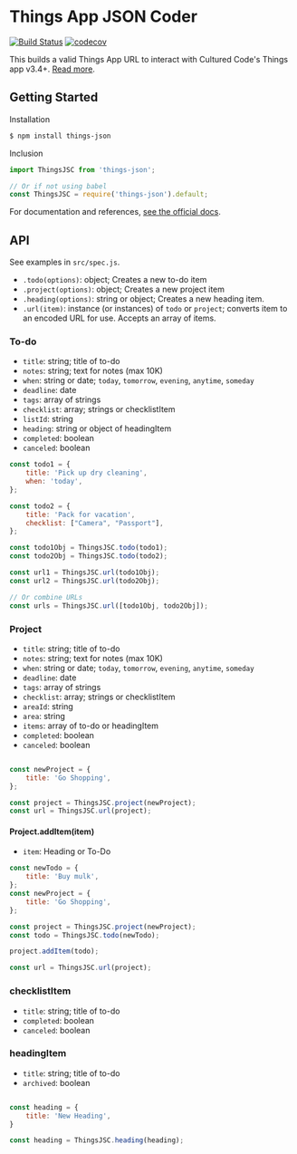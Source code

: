 # Things App JSON Coder

[![Build Status](https://travis-ci.org/seripap/things-json.svg?branch=master)](https://travis-ci.org/seripap/things-json) [![codecov](https://codecov.io/gh/seripap/things-json/branch/master/graph/badge.svg)](https://codecov.io/gh/seripap/things-json)

This builds a valid Things App URL to interact with Cultured Code's Things app v3.4+. [Read more](https://support.culturedcode.com/customer/en/portal/articles/2803573).

## Getting Started

Installation

```bash
$ npm install things-json
```

Inclusion

```js
import ThingsJSC from 'things-json';

// Or if not using babel
const ThingsJSC = require('things-json').default;
```

For documentation and references, [see the official docs](https://support.culturedcode.com/customer/en/portal/articles/2803573).

## API

See examples in `src/spec.js`.

- `.todo(options)`: object; Creates a new to-do item
- `.project(options)`: object; Creates a new project item
- `.heading(options)`: string or object; Creates a new heading item.
- `.url(item)`: instance (or instances) of `todo` or `project`; converts item to an encoded URL for use. Accepts an array of items.

### To-do

- `title`: string; title of to-do
- `notes`: string; text for notes (max 10K)
- `when`: string or date; `today`, `tomorrow`, `evening`, `anytime`, `someday`
- `deadline`: date
- `tags`: array of strings
- `checklist`: array; strings or checklistItem
- `listId`: string
- `heading`: string or object of headingItem
- `completed`: boolean
- `canceled`: boolean

```js
const todo1 = {
    title: 'Pick up dry cleaning',
    when: 'today',
};

const todo2 = {
    title: 'Pack for vacation',
    checklist: ["Camera", "Passport"],
};

const todo1Obj = ThingsJSC.todo(todo1);
const todo2Obj = ThingsJSC.todo(todo2);

const url1 = ThingsJSC.url(todo1Obj);
const url2 = ThingsJSC.url(todo2Obj);

// Or combine URLs
const urls = ThingsJSC.url([todo1Obj, todo2Obj]);
```

### Project

- `title`: string; title of to-do
- `notes`: string; text for notes (max 10K)
- `when`: string or date; `today`, `tomorrow`, `evening`, `anytime`, `someday`
- `deadline`: date
- `tags`: array of strings
- `checklist`: array; strings or checklistItem
- `areaId`: string
- `area`: string
- `items`: array of to-do or headingItem
- `completed`: boolean
- `canceled`: boolean


```js

const newProject = {
    title: 'Go Shopping',
};

const project = ThingsJSC.project(newProject);
const url = ThingsJSC.url(project);

```

#### Project.addItem(item)

- `item`: Heading or To-Do

```js
const newTodo = {
    title: 'Buy mulk',
};
const newProject = {
    title: 'Go Shopping',
};

const project = ThingsJSC.project(newProject);
const todo = ThingsJSC.todo(newTodo);

project.addItem(todo);

const url = ThingsJSC.url(project);
```

### checklistItem

- `title`: string; title of to-do
- `completed`: boolean
- `canceled`: boolean

### headingItem

- `title`: string; title of to-do
- `archived`: boolean

```js

const heading = {
    title: 'New Heading',
}

const heading = ThingsJSC.heading(heading);

```
